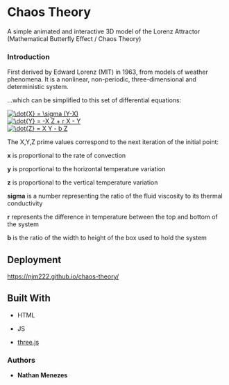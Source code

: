 # Chaos Theory

A simple animated and interactive 3D model of the Lorenz Attractor (Mathematical Butterfly Effect / Chaos Theory)

### Introduction

First derived by Edward Lorenz (MIT) in 1963, from models of weather phenomena.
It is a nonlinear, non-periodic, three-dimensional and deterministic system.

...which can be simplified to this set of differential equations:

<a href="https://www.codecogs.com/eqnedit.php?latex=\dot{X}&space;=&space;\sigma&space;(Y-X)" target="_blank"><img src="https://latex.codecogs.com/gif.latex?\dot{X}&space;=&space;\sigma&space;(Y-X)" title="\dot{X} = \sigma (Y-X)" /></a><br>
<a href="https://www.codecogs.com/eqnedit.php?latex=\dot{Y}&space;=&space;-X&space;Z&space;&plus;&space;r&space;X&space;-&space;Y" target="_blank"><img src="https://latex.codecogs.com/gif.latex?\dot{Y}&space;=&space;-X&space;Z&space;&plus;&space;r&space;X&space;-&space;Y" title="\dot{Y} = -X Z + r X - Y" /></a><br>
<a href="https://www.codecogs.com/eqnedit.php?latex=\dot{Z}&space;=&space;X&space;Y&space;-&space;b&space;Z" target="_blank"><img src="https://latex.codecogs.com/gif.latex?\dot{Z}&space;=&space;X&space;Y&space;-&space;b&space;Z" title="\dot{Z} = X Y - b Z" /></a>

The X,Y,Z prime values correspond to the next iteration of the initial point:

**x** is proportional to the rate of convection

**y** is proportional to the horizontal temperature variation

**z** is proportional to the vertical temperature variation

**sigma** is a number representing the ratio of the fluid viscosity to its thermal conductivity

**r** represents the difference in temperature between the top and bottom of the system

**b** is the ratio of the width to height of the box used to hold the system



## Deployment

https://njm222.github.io/chaos-theory/


## Built With

* HTML

* JS

* [three.js](https://threejs.org/)


### Authors

* **Nathan Menezes**


